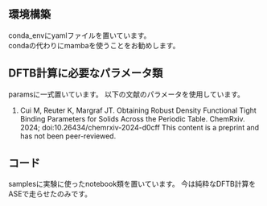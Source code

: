 ## 環境構築
conda_envにyamlファイルを置いています。  
condaの代わりにmambaを使うことをお勧めします。

## DFTB計算に必要なパラメータ類
paramsに一式置いています。
以下の文献のパラメータを使用しています。
1. Cui M, Reuter K, Margraf JT. Obtaining Robust Density Functional Tight Binding Parameters for Solids Across the Periodic Table. ChemRxiv. 2024; doi:10.26434/chemrxiv-2024-d0cff  This content is a preprint and has not been peer-reviewed.

## コード
samplesに実験に使ったnotebook類を置いています。
今は純粋なDFTB計算をASEで走らせたのみです。

